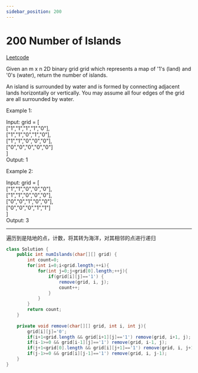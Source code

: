 ```yaml
---
sidebar_position: 200
---
```


# 200 Number of Islands

[Leetcode](https://leetcode.com/problems/number-of-islands/)

Given an m x n 2D binary grid grid which represents a map of '1's (land) and '0's (water), return the number of islands.

An island is surrounded by water and is formed by connecting adjacent lands horizontally or vertically. You may assume all four edges of the grid are all surrounded by water.

 

Example 1:

Input: grid = [  
  ["1","1","1","1","0"],  
  ["1","1","0","1","0"],  
  ["1","1","0","0","0"],  
  ["0","0","0","0","0"]  
]  
Output: 1  

Example 2:  

Input: grid = [  
  ["1","1","0","0","0"],  
  ["1","1","0","0","0"],  
  ["0","0","1","0","0"],  
  ["0","0","0","1","1"]  
]  
Output: 3  


---


遍历到是陆地的点，计数，将其转为海洋，对其相邻的点进行递归

```java
class Solution {
    public int numIslands(char[][] grid) {
        int count=0;
        for(int i=0;i<grid.length;++i){
            for(int j=0;j<grid[0].length;++j){
                if(grid[i][j]=='1') {
                    remove(grid, i, j);
                    count++;
                }
            }
        }
        return count;
    }
    
    private void remove(char[][] grid, int i, int j){
        grid[i][j]='0';
        if(i+1<grid.length && grid[i+1][j]=='1') remove(grid, i+1, j);
        if(i-1>=0 && grid[i-1][j]=='1') remove(grid, i-1, j);
        if(j+1<grid[0].length && grid[i][j+1]=='1') remove(grid, i, j+1);
        if(j-1>=0 && grid[i][j-1]=='1') remove(grid, i, j-1);
    }
}
```